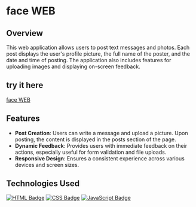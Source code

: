 # face WEB

## Overview
This web application allows users to post text messages and photos. Each post displays the user's profile picture, the full name of the poster, and the date and time of posting. The application also includes features for uploading images and displaying on-screen feedback.

## try it here 
[face WEB](https://bachar157.github.io/small-facebook/)

## Features
- **Post Creation**: Users can write a message and upload a picture. Upon posting, the content is displayed in the posts section of the page.
- **Dynamic Feedback**: Provides users with immediate feedback on their actions, especially useful for form validation and file uploads.
- **Responsive Design**: Ensures a consistent experience across various devices and screen sizes.

## Technologies Used
[![HTML Badge](https://img.shields.io/badge/-HTML-E34F26?style=for-the-badge&labelColor=black&logo=html5&logoColor=E34F26)](#)
[![CSS Badge](https://img.shields.io/badge/-CSS-1572B6?style=for-the-badge&labelColor=black&logo=css3&logoColor=1572B6)](#)
[![JavaScript Badge](https://img.shields.io/badge/-JavaScript-F7DF1E?style=for-the-badge&labelColor=black&logo=javascript&logoColor=F7DF1E)](#)

